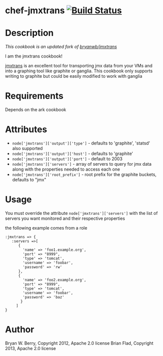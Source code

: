 # chef-jmxtrans [![Build Status](https://secure.travis-ci.org/bflad/chef-jmxtrans.png?branch=master)](http://travis-ci.org/bflad/chef-jmxtrans)

Description
===========

_This cookbook is an updated fork of [bryanwb/jmxtrans](https://github.com/bryanwb/jmxtrans)_

I am the jmxtrans cookbook!

[jmxtrans](https://github.com/lookfirst/jmxtrans) is an excellent tool
for transporting jmx data from your VMs and into a graphing tool like
graphite or ganglia. This cookbook only supports writing to graphite
but could be easily modified to work with ganglia


Requirements
============

Depends on the ark cookbook


Attributes
==========

* `node['jmxtrans']['output']['type']` - defaults to 'graphite', 'statsd' also supported
* `node['jmxtrans']['output']['host']` - defaults to 'graphite'
* `node['jmxtrans']['output']['port']` - default to 2003
* `node['jmxtrans']['servers']` - array of servers to query for jmx data
  along with the properties needed to access each one
* `node['jmxtrans']['root_prefix']` - root prefix for the graphite
  buckets, defaults to "jmx"
  

Usage
=====

You must override the attribute `node['jmxtrans']['servers']` with the
list of servers you want monitored and their respective properties

the following example comes from a role

```
:jmxtrans => {
   :servers =>[
      {
        'name' => 'foo1.example.org',
        'port' => "8999",
        'type' => 'tomcat',
        'username' => 'foobar',
        'password' => 'rw'
      },
      {
        'name' => 'foo2.example.org',
        'port' => "8999",
        'type' => 'tomcat',
        'username' => 'foobar',
        'password' => 'baz'
       }
     ]                                   
}
```

Author
======

Bryan W. Berry, Copyright 2012, Apache 2.0 license
Brian Flad, Copyright 2013, Apache 2.0 license

